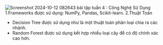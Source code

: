 ![Screenshot 2024-10-12 082643](https://github.com/user-attachments/assets/93819e9f-f47b-484f-a768-bfc2e03d5754)
bài tập tuần 4 : 
Công Nghệ Sử Dụng
1.Frameworks được sử dụng: NumPy, Pandas, Scikit-learn.
2.Thuật Toán
 + Decision Tree được sử dụng như là một thuật toán phân loại chia ra các nhánh.
 + Random Forest được sử dụng kết hợp nhiều loại cây để có độ chính xác cao hơn.


